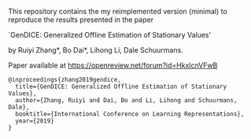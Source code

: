 This repository contains the my reimplemented version (minimal) to reproduce the results presented in the paper

`GenDICE: Generalized Offline Estimation of Stationary Values' 

by Ruiyi Zhang*, Bo Dai*, Lihong Li, Dale Schuurmans.

Paper available at https://openreview.net/forum?id=HkxlcnVFwB

```
@inproceedings{zhang2019gendice,
  title={GenDICE: Generalized Offline Estimation of Stationary Values},
  author={Zhang, Ruiyi and Dai, Bo and Li, Lihong and Schuurmans, Dale},
  booktitle={International Conference on Learning Representations},
  year={2019}
}
```
